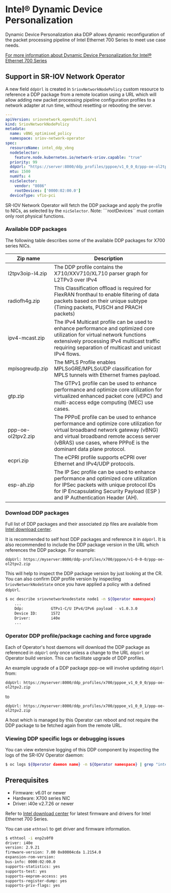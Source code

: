 # Intel® Dynamic Device Personalization
Dynamic Device Personalization aka DDP allows dynamic reconfiguration of the packet processing pipeline of Intel Ethernet 700 Series to meet use case needs.

[For more information about Dynamic Device Personalization for Intel® Ethernet 700 Series](https://software.intel.com/en-us/articles/dynamic-device-personalization-for-intel-ethernet-700-series)

## Support in SR-IOV Network Operator
A new field ```ddpUrl``` is created in ```SriovNetworkNodePolicy``` custom resource to reference a DDP package from a remote location using a URL which will allow adding new packet processing pipeline configuration profiles to a network adapter at run time, without resetting or rebooting the server.

```yaml
---
apiVersion: sriovnetwork.openshift.io/v1
kind: SriovNetworkNodePolicy
metadata:
  name: vBNG_optimised_policy
  namespace: sriov-network-operator
spec:
  resourceName: intel_ddp_vbng
  nodeSelector:
    feature.node.kubernetes.io/network-sriov.capable: "true"
  priority: 99
  ddpUrl: "https://server:8000/ddp_profiles/pppoe/v1_0_0_0/ppp-oe-ol2tpv2.zip"
  mtu: 1500
  numVfs: 4
  nicSelector:
    vendor: "8086"
    rootDevices: ['0000:02:00.0']
  deviceType: vfio-pci
```
SR-IOV Network Operator will fetch the DDP package and apply the profile to NICs, as selected by the ```nicSelector```.
Note: ```rootDevices`` must contain only root physical functions.

### Available DDP packages
The following table describes some of the available DDP packages for X700 series NICs.

| Zip name              | Description                                                                                                                                                                                                                                       |
|--------------------   |------------------------------------------------------------------------------------------------------------------------------------------------------------------------------------------------------------------------------------------------   |
| l2tpv3oip-l4.zip      | The DDP profile contains the X710/XXV710/XL710 parser graph for L2TPv3 over IPv4                                                                                                                                                                  |
| radiofh4g.zip         | This Classification offload is required for FlexRAN fronthaul to enable filtering of data packets based on their unique subtype (Timing packets, PUSCH and PRACH packets)                                                                         |
| ipv4-mcast.zip        | The IPv4 Multicast profile can be used to enhance performance and optimized core utilization for virtual network functions extensively processing IPv4 multicast traffic requiring separation of multicast and unicast IPv4 flows.                |
| mplsogreudp.zip       | The MPLS Profile enables MPLSoGRE/MPLSoUDP classification for MPLS tunnels with Ethernet frames payload.                                                                                                                                          |
| gtp.zip               | The GTPv1 profile can be used to enhance performance and optimize core utilization for virtualized enhanced packet core (vEPC) and multi-access edge computing (MEC) use cases.                                                                   |
| ppp-oe-ol2tpv2.zip    | The PPPoE profile can be used to enhance performance and optimize core utilization for virtual broadband network gateway (vBNG) and virtual broadband remote access server (vBRAS) use cases, where PPPoE is the dominant data plane protocol.    |
| ecpri.zip             | The eCPRI profile supports eCPRI over Ethernet and IPv4/UDP protocols.                                                                                                                                                                            |
| esp-ah.zip            | The IP Sec profile can be used to enhance performance and optimized core utilization for IPSec packets with unique protocol IDs for IP Encapsulating Security Payload (ESP ) and IP Authentication Header (AH).                                   |

### Download DDP packages
Full list of DDP packages and their associated zip files are available from [Intel download center](https://downloadcenter.intel.com/search?keyword=personalization).

It is recommended to self host DDP packages and reference it in ```ddpUrl```. It is also recommended to include the DDP package version in the URL which references the DDP package.
For example:
```
ddpUrl: https://myserver:8000/ddp-profiles/x700/pppoe/v1-0-0-0/ppp-oe-ol2tpv2.zip
```
This will help to inspect the DDP package version by just looking at the CR. You can also confirm DDP profile version by inspecting ```SriovNetworkNodeState``` once you have applied a policy with a defined ```ddpUrl```.

```bash
$ oc describe sriovnetworknodestate node1 -n ${Operator namespace}
    ...
    Ddp:            GTPv1-C/U IPv4/IPv6 payload - v1.0.3.0
    Device ID:      1572
    Driver:         i40e
    ...
```

### Operator DDP profile/package caching and force upgrade
Each of Operator's host daemons will download the DDP package as referenced in ```ddpUrl``` only once unless a change to the URL ```ddpUrl``` or Operator build version. This can facilitate upgrade of DDP profiles.

An example upgrade of a DDP package ppp-oe will involve updating ```ddpUrl``` from:
```
ddpUrl: https://myserver:8000/ddp_profiles/x700/pppoe_v1_0_0_0/ppp-oe-ol2tpv2.zip
```
to
```
ddpUrl: https://myserver:8000/ddp_profiles/x700/pppoe_v1_0_0_1/ppp-oe-ol2tpv2.zip
```
A host which is managed by this Operator can reboot and not require the DDP package to be fetched again from the remote URL.

### Viewing DDP specific logs or debugging issues
You can view extensive logging of this DDP component by inspecting the logs of the SR-IOV Operator daemon:
```bash
$ oc logs ${Operator daemon name} -n ${Operator namespace} | grep "intel-plugin"
```

## Prerequisites
 * Firmware: v6.01 or newer
 * Hardware: X700 series NIC
 * Driver: i40e v2.7.26 or newer

Refer to [Intel download center](https://downloadcenter.intel.com/) for latest firmware and drivers for Intel Ethernet 700 Series.

You can use `ethtool` to get driver and firmware information.

```bash
$ ethtool -i enp2s0f0
driver: i40e
version: 2.9.21
firmware-version: 7.00 0x80004cda 1.2154.0
expansion-rom-version:
bus-info: 0000:02:00.0
supports-statistics: yes
supports-test: yes
supports-eeprom-access: yes
supports-register-dump: yes
supports-priv-flags: yes
```
